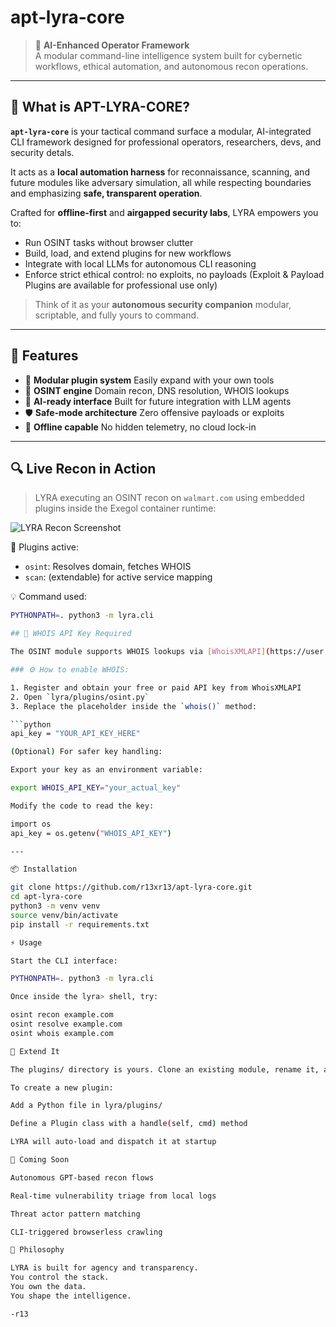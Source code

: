 # apt‑lyra‑core

> 🤖 **AI-Enhanced Operator Framework**  
> A modular command-line intelligence system built for cybernetic workflows, ethical automation, and autonomous recon operations.

---

## 🧬 What is APT-LYRA-CORE?

**`apt-lyra-core`** is your tactical command surface a modular, AI-integrated CLI framework designed for professional operators, researchers, devs, and security detals.

It acts as a **local automation harness** for reconnaissance, scanning, and future modules like adversary simulation, all while respecting boundaries and emphasizing **safe, transparent operation**.

Crafted for **offline-first** and **airgapped security labs**, LYRA empowers you to:

- Run OSINT tasks without browser clutter  
- Build, load, and extend plugins for new workflows  
- Integrate with local LLMs for autonomous CLI reasoning  
- Enforce strict ethical control: no exploits, no payloads (Exploit & Payload Plugins are available for professional use only)

> Think of it as your **autonomous security companion** modular, scriptable, and fully yours to command.

---

## 🚀 Features

- 🧩 **Modular plugin system** Easily expand with your own tools  
- 🔎 **OSINT engine** Domain recon, DNS resolution, WHOIS lookups  
- 🧠 **AI-ready interface** Built for future integration with LLM agents  
- 🛡️ **Safe-mode architecture** Zero offensive payloads or exploits  
- 🔧 **Offline capable** No hidden telemetry, no cloud lock-in  

---

## 🔍 Live Recon in Action

> LYRA executing an OSINT recon on `walmart.com` using embedded plugins inside the Exegol container runtime:

![LYRA Recon Screenshot](https://raw.githubusercontent.com/r13xr13/apt-lyra-core/main/assets/lyra.png)

🧩 Plugins active:
- `osint`: Resolves domain, fetches WHOIS
- `scan`: (extendable) for active service mapping

💡 Command used:
```bash
PYTHONPATH=. python3 -m lyra.cli

## 🔐 WHOIS API Key Required

The OSINT module supports WHOIS lookups via [WhoisXMLAPI](https://user.whoisxmlapi.com/products), and **requires an API key**.

### ⚙️ How to enable WHOIS:

1. Register and obtain your free or paid API key from WhoisXMLAPI  
2. Open `lyra/plugins/osint.py`  
3. Replace the placeholder inside the `whois()` method:

```python
api_key = "YOUR_API_KEY_HERE"

(Optional) For safer key handling:

Export your key as an environment variable:

export WHOIS_API_KEY="your_actual_key"

Modify the code to read the key:

import os
api_key = os.getenv("WHOIS_API_KEY")

---

📦 Installation

git clone https://github.com/r13xr13/apt-lyra-core.git
cd apt-lyra-core
python3 -m venv venv
source venv/bin/activate
pip install -r requirements.txt

⚡ Usage

Start the CLI interface:

PYTHONPATH=. python3 -m lyra.cli

Once inside the lyra> shell, try:

osint recon example.com
osint resolve example.com
osint whois example.com

🧠 Extend It

The plugins/ directory is yours. Clone an existing module, rename it, and add your custom logic.

To create a new plugin:

Add a Python file in lyra/plugins/

Define a Plugin class with a handle(self, cmd) method

LYRA will auto-load and dispatch it at startup

📡 Coming Soon

Autonomous GPT-based recon flows

Real-time vulnerability triage from local logs

Threat actor pattern matching

CLI-triggered browserless crawling

🧭 Philosophy

LYRA is built for agency and transparency.
You control the stack.
You own the data.
You shape the intelligence.

-r13
